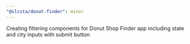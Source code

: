 ```yaml
---
"@slcsta/donut-finder": minor
---
```


Creating filtering components for Donut Shop Finder app including state and city inputs with submit button
